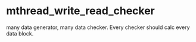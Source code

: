 # mthread_write_read_checker
many data generator, many data checker. Every checker should calc every data block.
